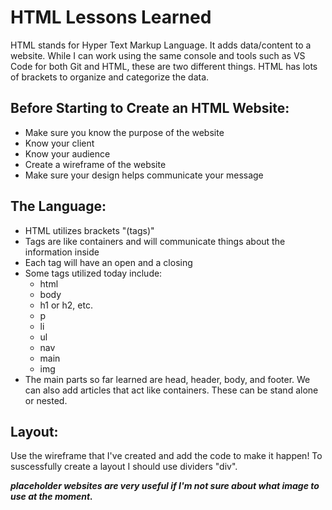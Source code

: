 # HTML Lessons Learned

HTML stands for Hyper Text Markup Language.  It adds data/content to a website.  While I can work using the same console and tools such as VS Code for both Git and HTML, these are two different things.  HTML has lots of brackets to organize and categorize the data.

## Before Starting to Create an HTML Website:

* Make sure you know the purpose of the website
* Know your client
* Know your audience
* Create a wireframe of the website
* Make sure your design helps communicate your message

## The Language:

* HTML utilizes brackets "(tags)"
* Tags are like containers and will communicate things about the information inside
* Each tag will have an open and a closing
* Some tags utilized today include:
  * html
  * body
  * h1 or h2, etc.
  * p
  * li
  * ul
  * nav
  * main
  * img
* The main parts so far learned are head, header, body, and footer.  We can also add articles that act like containers.  These can be stand alone or nested.  

## Layout:

Use the wireframe that I've created and add the code to make it happen!  To suscessfully create a layout I should use dividers "div".  

***placeholder websites are very useful if I'm not sure about what image to use at the moment.***